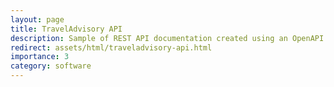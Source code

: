 ```yaml
---
layout: page
title: TravelAdvisory API
description: Sample of REST API documentation created using an OpenAPI specification in YAML format. The interactive HTML view was generated using Redocly.
redirect: assets/html/traveladvisory-api.html
importance: 3
category: software
---
```

